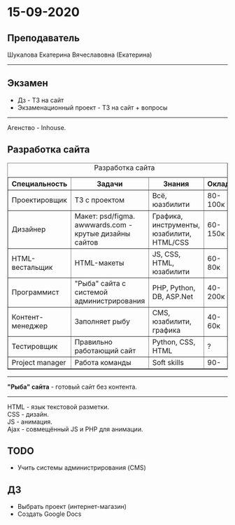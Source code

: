 # 15-09-2020


## Преподаватель
Шукалова Екатерина Вячеславовна (Екатерина)

---

## Экзамен
* Дз - ТЗ на сайт
* Экзаменационный проект - ТЗ на сайт + вопросы

---

Агенство - Inhouse.

## Разработка сайта
<table border="1">
    <caption> Разработка сайта </caption>
    <tr>
        <th> Специальность </th>
        <th> Задачи </th>
        <th> Знания </th>
        <th> Оклад </th>    
    </tr>
<tr> <td> Проектировщик </td>       <td> ТЗ с проектом </td>                <td> Всё, юазбилити </td>                           <td> 80-100к <td> </tr>
<tr> <td> Дизайнер</td>             <td> Макет: psd/figma. awwwards.com - крутые дизайны сайтов </td> <td>	Графика, инструменты, юзабилити, HTML/CSS </td>	<td> 60-150к </td> </tr>
<tr> <td> HTML-вестальщик </td>	    <td> HTML-макеты </td>                  <td>	JS, CSS, HTML, юзабилити </td>              <td> 60-80к </td> </tr>
<tr> <td> Программист </td>	        <td> "Рыба" сайта с системой администрирования </td> <td> PHP, Python, DB, ASP.Net </td>    <td> 40-200к </td> </tr>
<tr> <td> Контент-менеджер </td>    <td> Заполняет рыбу </td>               <td> CMS, юзабилити, графика </td>                  <td> 40-60к </td> </tr>
<tr> <td> Тестировщик </td>         <td> Правильно работающий сайт </td>    <td> Python, CSS, HTML	</td>                       <td> ? </td> </tr>
<tr> <td> Project manager </td>	    <td> Работа команды	</td>               <td> Soft skills </td>                              <td> 90- </td> </tr>
</table>

---

**"Рыба" сайта** - готовый сайт без контента.

---

HTML - язык текстовой разметки. <br>
CSS - дизайн. <br>
JS - анимация. <br>
Ajax - совмещённый JS и PHP для анимации. <br>


## TODO
* Учить системы администрирования (CMS)


## ДЗ
* Выбрать проект (интернет-магазин)
* Создать Google Docs
